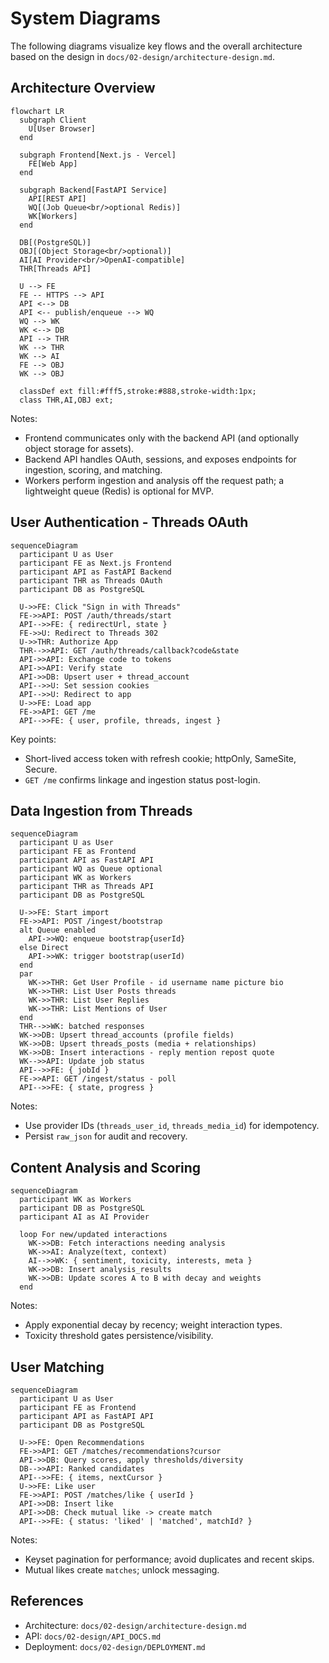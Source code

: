 # System Diagrams

The following diagrams visualize key flows and the overall architecture based on the design in `docs/02-design/architecture-design.md`.

## Architecture Overview

```mermaid
flowchart LR
  subgraph Client
    U[User Browser]
  end

  subgraph Frontend[Next.js - Vercel]
    FE[Web App]
  end

  subgraph Backend[FastAPI Service]
    API[REST API]
    WQ[(Job Queue<br/>optional Redis)]
    WK[Workers]
  end

  DB[(PostgreSQL)]
  OBJ[(Object Storage<br/>optional)]
  AI[AI Provider<br/>OpenAI-compatible]
  THR[Threads API]

  U --> FE
  FE -- HTTPS --> API
  API <--> DB
  API <-- publish/enqueue --> WQ
  WQ --> WK
  WK <--> DB
  API --> THR
  WK --> THR
  WK --> AI
  FE --> OBJ
  WK --> OBJ

  classDef ext fill:#fff5,stroke:#888,stroke-width:1px;
  class THR,AI,OBJ ext;
```

Notes:
- Frontend communicates only with the backend API (and optionally object storage for assets).
- Backend API handles OAuth, sessions, and exposes endpoints for ingestion, scoring, and matching.
- Workers perform ingestion and analysis off the request path; a lightweight queue (Redis) is optional for MVP.

## User Authentication - Threads OAuth

```mermaid
sequenceDiagram
  participant U as User
  participant FE as Next.js Frontend
  participant API as FastAPI Backend
  participant THR as Threads OAuth
  participant DB as PostgreSQL

  U->>FE: Click "Sign in with Threads"
  FE->>API: POST /auth/threads/start
  API-->>FE: { redirectUrl, state }
  FE->>U: Redirect to Threads 302
  U->>THR: Authorize App
  THR-->>API: GET /auth/threads/callback?code&state
  API->>API: Exchange code to tokens
  API->>API: Verify state
  API->>DB: Upsert user + thread_account
  API-->>U: Set session cookies
  API-->>U: Redirect to app
  U->>FE: Load app
  FE->>API: GET /me
  API-->>FE: { user, profile, threads, ingest }
```

Key points:
- Short-lived access token with refresh cookie; httpOnly, SameSite, Secure.
- `GET /me` confirms linkage and ingestion status post-login.

## Data Ingestion from Threads

```mermaid
sequenceDiagram
  participant U as User
  participant FE as Frontend
  participant API as FastAPI API
  participant WQ as Queue optional
  participant WK as Workers
  participant THR as Threads API
  participant DB as PostgreSQL

  U->>FE: Start import
  FE->>API: POST /ingest/bootstrap
  alt Queue enabled
    API->>WQ: enqueue bootstrap{userId}
  else Direct
    API->>WK: trigger bootstrap(userId)
  end
  par
    WK->>THR: Get User Profile - id username name picture bio
    WK->>THR: List User Posts threads
    WK->>THR: List User Replies
    WK->>THR: List Mentions of User
  end
  THR-->>WK: batched responses
  WK->>DB: Upsert thread_accounts (profile fields)
  WK->>DB: Upsert threads_posts (media + relationships)
  WK->>DB: Insert interactions - reply mention repost quote
  WK-->>API: Update job status
  API-->>FE: { jobId }
  FE->>API: GET /ingest/status - poll
  API-->>FE: { state, progress }
```

Notes:
- Use provider IDs (`threads_user_id`, `threads_media_id`) for idempotency.
- Persist `raw_json` for audit and recovery.

## Content Analysis and Scoring

```mermaid
sequenceDiagram
  participant WK as Workers
  participant DB as PostgreSQL
  participant AI as AI Provider

  loop For new/updated interactions
    WK->>DB: Fetch interactions needing analysis
    WK->>AI: Analyze(text, context)
    AI-->>WK: { sentiment, toxicity, interests, meta }
    WK->>DB: Insert analysis_results
    WK->>DB: Update scores A to B with decay and weights
  end
```

Notes:
- Apply exponential decay by recency; weight interaction types.
- Toxicity threshold gates persistence/visibility.

## User Matching

```mermaid
sequenceDiagram
  participant U as User
  participant FE as Frontend
  participant API as FastAPI API
  participant DB as PostgreSQL

  U->>FE: Open Recommendations
  FE->>API: GET /matches/recommendations?cursor
  API->>DB: Query scores, apply thresholds/diversity
  DB-->>API: Ranked candidates
  API-->>FE: { items, nextCursor }
  U->>FE: Like user
  FE->>API: POST /matches/like { userId }
  API->>DB: Insert like
  API->>DB: Check mutual like -> create match
  API-->>FE: { status: 'liked' | 'matched', matchId? }
```

Notes:
- Keyset pagination for performance; avoid duplicates and recent skips.
- Mutual likes create `matches`; unlock messaging.

## References
- Architecture: `docs/02-design/architecture-design.md`
- API: `docs/02-design/API_DOCS.md`
- Deployment: `docs/02-design/DEPLOYMENT.md`
